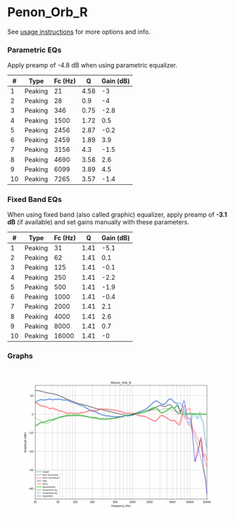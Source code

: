 # Penon_Orb_R
See [usage instructions](https://github.com/jaakkopasanen/AutoEq#usage) for more options and info.

### Parametric EQs
Apply preamp of -4.8 dB when using parametric equalizer.

|   # | Type    |   Fc (Hz) |    Q |   Gain (dB) |
|-----|---------|-----------|------|-------------|
|   1 | Peaking |        21 | 4.58 |        -3   |
|   2 | Peaking |        28 | 0.9  |        -4   |
|   3 | Peaking |       346 | 0.75 |        -2.8 |
|   4 | Peaking |      1500 | 1.72 |         0.5 |
|   5 | Peaking |      2456 | 2.87 |        -0.2 |
|   6 | Peaking |      2459 | 1.89 |         3.9 |
|   7 | Peaking |      3156 | 4.3  |        -1.5 |
|   8 | Peaking |      4690 | 3.58 |         2.6 |
|   9 | Peaking |      6099 | 3.89 |         4.5 |
|  10 | Peaking |      7265 | 3.57 |        -1.4 |

### Fixed Band EQs
When using fixed band (also called graphic) equalizer, apply preamp of **-3.1 dB** (if available) and set gains manually with these parameters.

|   # | Type    |   Fc (Hz) |    Q |   Gain (dB) |
|-----|---------|-----------|------|-------------|
|   1 | Peaking |        31 | 1.41 |        -5.1 |
|   2 | Peaking |        62 | 1.41 |         0.1 |
|   3 | Peaking |       125 | 1.41 |        -0.1 |
|   4 | Peaking |       250 | 1.41 |        -2.2 |
|   5 | Peaking |       500 | 1.41 |        -1.9 |
|   6 | Peaking |      1000 | 1.41 |        -0.4 |
|   7 | Peaking |      2000 | 1.41 |         2.1 |
|   8 | Peaking |      4000 | 1.41 |         2.6 |
|   9 | Peaking |      8000 | 1.41 |         0.7 |
|  10 | Peaking |     16000 | 1.41 |        -0   |

### Graphs
![](./Penon_Orb_R.png)
